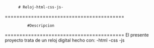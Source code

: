           # Reloj-html-css-js-
=========================================

              #Descripcion
=========================================
El presente proyecto trata de un reloj digital hecho con:
-html
-css
-js

